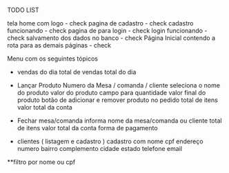 TODO LIST 

tela home com logo - check
pagina de cadastro - check
cadastro funcionando - check
pagina de para login - check
login funcionando - check
salvamento dos dados no banco - check
Página Inicial contendo a rota para as demais páginas - check


Menu com os seguintes tópicos
- vendas do dia
total de vendas
total do dia


- Lançar Produto 
Numero da Mesa / comanda / cliente
seleciona o nome do produto
valor do produto
campo para quantidade
valor final do produto
botão de adicionar e remover produto no pedido
total de itens
valor total da conta


- Fechar mesa/comanda
informa nome da mesa/comanda ou cliente
total de itens
valor total da conta
forma de pagamento


- clientes ( listagem e cadastro )
cadastro com
nome
cpf
endereço
numero
bairro
complemento
cidade
estado
telefone
email

**filtro por nome ou cpf 

